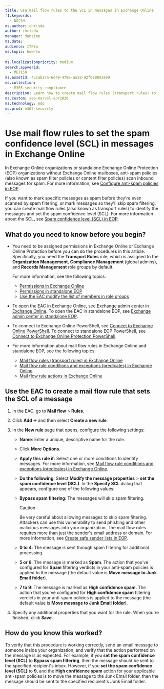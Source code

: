 ```yaml
---
title: Use mail flow rules to the SCL in messages in Exchange Online
f1.keywords: 
  - NOCSH
ms.author: chrisda
author: chrisda
manager: dansimp
ms.date: 
audience: ITPro
ms.topic: how-to

ms.localizationpriority: medium
search.appverid: 
  - MET150
ms.assetid: 4ccab17a-6d49-4786-aa28-92fb28893e99
ms.collection: 
  - M365-security-compliance
description: Learn how to create mail flow rules (transport rules) to identify messages and set the spam confidence level (SCL) of messages in Exchange Online Protection.
ms.custom: seo-marvel-apr2020
ms.technology: mdo
ms.prod: m365-security
---
```


# Use mail flow rules to set the spam confidence level (SCL) in messages in Exchange Online

In Exchange Online organizations or standalone Exchange Online Protection (EOP) organizations without Exchange Online mailboxes, anti-spam policies (also known as spam filter policies or content filter policies) scan inbound messages for spam. For more information, see [Configure anti-spam policies in EOP](/microsoft-365/security/office-365-security/configure-your-spam-filter-policies).

If you want to mark specific messages as spam before they're even scanned by spam filtering, or mark messages so they'll skip spam filtering, you can create mail flow rules (also known as transport rules) to identify the messages and set the spam confidence level (SCL). For more information about the SCL, see [Spam confidence level (SCL) in EOP](/microsoft-365/security/office-365-security/spam-confidence-levels).

## What do you need to know before you begin?

- You need to be assigned permissions in Exchange Online or Exchange Online Protection before you can do the procedures in this article. Specifically, you need the **Transport Rules** role, which is assigned to the **Organization Management**, **Compliance Management** (global admins), and **Records Management** role groups by default.

  For more information, see the following topics:

  - [Permissions in Exchange Online](../../permissions-exo/permissions-exo.md)
  - [Permissions in standalone EOP](/microsoft-365/security/office-365-security/feature-permissions-in-eop)
  - [Use the EAC modify the list of members in role groups](/microsoft-365/security/office-365-security/manage-admin-role-group-permissions-in-eop#use-the-eac-modify-the-list-of-members-in-role-groups)

- To open the EAC in Exchange Online, see [Exchange admin center in Exchange Online](../../exchange-admin-center.md). To open the EAC in standalone EOP, see [Exchange admin center in standalone EOP](/microsoft-365/security/office-365-security/exchange-admin-center-in-exchange-online-protection-eop).

- To connect to Exchange Online PowerShell, see [Connect to Exchange Online PowerShell](/powershell/exchange/connect-to-exchange-online-powershell). To connect to standalone EOP PowerShell, see [Connect to Exchange Online Protection PowerShell](/powershell/exchange/connect-to-exchange-online-protection-powershell).

- For more information about mail flow rules in Exchange Online and standalone EOP, see the following topics:
  - [Mail flow rules (transport rules) in Exchange Online](mail-flow-rules.md)
  - [Mail flow rule conditions and exceptions (predicates) in Exchange Online](conditions-and-exceptions.md)
  - [Mail flow rule actions in Exchange Online](mail-flow-rule-actions.md)

## Use the EAC to create a mail flow rule that sets the SCL of a message

1. In the EAC, go to **Mail flow** \> **Rules**.

2. Click **Add** ![Add icon.](../../media/ITPro-EAC-AddIcon.png) and then select **Create a new rule**.

3. In the **New rule** page that opens, configure the following settings:

   - **Name**: Enter a unique, descriptive name for the rule.

   - Click **More Options**.

   - **Apply this rule if**: Select one or more conditions to identify messages. For more information, see [Mail flow rule conditions and exceptions (predicates) in Exchange Online](conditions-and-exceptions.md).

   - **Do the following**: Select **Modify the message properties** \> **set the spam confidence level (SCL)**. In the **Specify SCL** dialog that appears, configure one of the following values:

   - **Bypass spam filtering**: The messages will skip spam filtering.

     > [!CAUTION]
     > Be very careful about allowing messages to skip spam filtering. Attackers can use this vulnerability to send phishing and other malicious messages into your organization. The mail flow rules requires more than just the sender's email address or domain. For more information, see [Create safe sender lists in EOP](/microsoft-365/security/office-365-security/create-safe-sender-lists-in-office-365).

   - **0 to 4**: The message is sent through spam filtering for additional processing.

   - **5 or 6**: The message is marked as **Spam**. The action that you've configured for **Spam** filtering verdicts in your anti-spam policies is applied to the message (the default value is **Move message to Junk Email folder**).

   - **7 to 9**: The message is marked as **High confidence spam**. The action that you've configured for **High confidence spam** filtering verdicts in your anti-spam policies is applied to the message (the default value is **Move message to Junk Email folder**).

4. Specify any additional properties that you want for the rule. When you're finished, click **Save**.

## How do you know this worked?

To verify that this procedure is working correctly, send an email message to someone inside your organization, and verify that the action performed on the message is as expected. For example, if you **set the spam confidence level (SCL)** to **Bypass spam filtering**, then the message should be sent to the specified recipient's inbox. However, if you **set the spam confidence level (SCL)** to **9**, and the **High confidence spam** action for your applicable anti-spam policies is to move the message to the Junk Email folder, then the message should be sent to the specified recipient's Junk Email folder.
